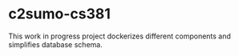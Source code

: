 # c2sumo-cs381

This work in progress project dockerizes different components and simplifies database schema.
